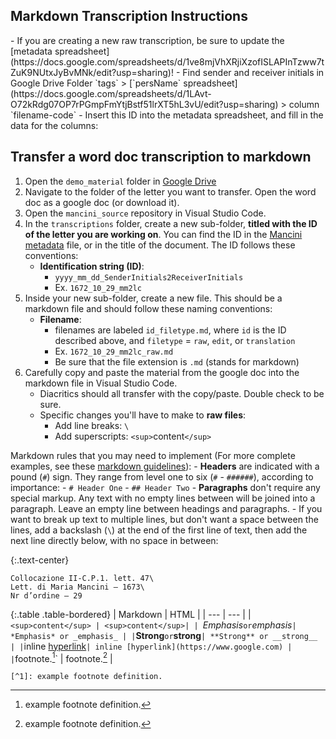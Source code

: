 ## Markdown Transcription Instructions

<div class="alert alert-primary" markdown="1">
- If you are creating a new raw transcription, be sure to update the [metadata spreadsheet](https://docs.google.com/spreadsheets/d/1ve8mjVhXRjiXzofISLAPInTzww7tZuK9NUtxJyBvMNk/edit?usp=sharing)!
    - Find sender and receiver initials in Google Drive Folder `tags` > [`persName` spreadsheet](https://docs.google.com/spreadsheets/d/1LAvt-O72kRdg07OP7rPGmpFmYtjBstf51lrXT5hL3vU/edit?usp=sharing) > column `filename-code`
    - Insert this ID into the metadata spreadsheet, and fill in the data for the columns: <https://docs.google.com/spreadsheets/d/1ve8mjVhXRjiXzofISLAPInTzww7tZuK9NUtxJyBvMNk/edit?usp=sharing>
</div>

## Transfer a word doc transcription to markdown
1. Open the `demo_material` folder in [Google Drive](https://drive.google.com/drive/folders/1a-OmhVezrV3SK1xYITv-tBVST8cqOeHv?usp=sharing)
2. Navigate to the folder of the letter you want to transfer. Open the word doc as a google doc (or download it). 
3. Open the `mancini_source` repository in Visual Studio Code.
4. In the `transcriptions` folder, create a new sub-folder, **titled with the ID of the letter you are working on**. You can find the ID in the [Mancini metadata](https://docs.google.com/spreadsheets/d/1ve8mjVhXRjiXzofISLAPInTzww7tZuK9NUtxJyBvMNk/edit?usp=sharing) file, or in the title of the document. The ID follows these conventions:
    - **Identification string (ID)**:
        - `yyyy_mm_dd_SenderInitials2ReceiverInitials`
        - Ex. `1672_10_29_mm2lc`
5. Inside your new sub-folder, create a new file. This should be a markdown file and should follow these naming conventions:
	- **Filename**: 
		- filenames are labeled `id_filetype.md`, where `id` is the ID described above, and `filetype` = `raw`, `edit`, or `translation`
        - Ex. `1672_10_29_mm2lc_raw.md`
        - Be sure that the file extension is `.md` (stands for markdown)
6. Carefully copy and paste the material from the google doc into the markdown file in Visual Studio Code. 
    - Diacritics should all transfer with the copy/paste. Double check to be sure.
    - Specific changes you'll have to make to **raw files**:
		- Add line breaks: `\`
		- Add superscripts: `<sup>`content`</sup>`


Markdown rules that you may need to implement (For more complete examples, see these [markdown guidelines](https://evanwill.github.io/write-md/content/2-markdown.html)):
        - **Headers** are indicated with a pound (`#`) sign. They range from level one to six (`#` - `######`), according to importance:
            - `# Header One`
            - `## Header Two`
        - **Paragraphs** don't require any special markup. Any text with no empty lines between will be joined into a paragraph. Leave an empty line between headings and paragraphs.
            - If you want to break up text to multiple lines, but don't want a space between the lines, add a backslash (`\`) at the end of the first line of text, then add the next line directly below, with no space in between:

{:.text-center}
```
Collocazione II-C.P.1. lett. 47\
Lett. di Maria Mancini – 1673\
Nr d’ordine – 29
```

{:.table .table-bordered}
| Markdown | HTML |
| --- | --- |
| `<sup>content</sup> | <sup>content</sup>|
| `*Emphasis*` or `_emphasis_` | *Emphasis* or _emphasis_ |
| `**Strong**` or `__strong__` | **Strong** or __strong__ |
| `inline [hyperlink](https://www.google.com)` | inline [hyperlink](https://www.google.com) |
| `footnote.[^1]` | footnote.[^1] |

`[^1]: example footnote definition.`

[^1]: example footnote definition.


